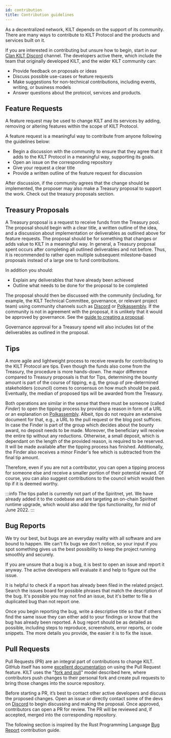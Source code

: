 ```yaml
---
id: contribution
title: Contribution guidelines
---
```


As a decentralized network, KILT depends on the support of its community.
There are many ways to contribute to KILT Protocol and the products and services built on it. 

If you are interested in contributing but unsure how to begin, start in our [Clan KILT Discord](https://discord.gg/7uyfMXh6AT) channel.
The developers active there, which include the team that originally developed KILT, and the wider KILT community can:

- Provide feedback on proposals or ideas
- Discuss possible use-cases or feature requests
- Make suggestions for non-technical contributions, including events, writing, or business models
- Answer questions about the protocol, services and products.


## Feature Requests 

A feature request may be used to change KILT and its services by adding, removing or altering features within the scope of KILT Protocol.

A feature request is a meaningful way to contribute from anyone following the guidelines below:

 - Begin a discussion with the community to ensure that they agree that it adds to the KILT Protocol in a meaningful way, supporting its goals. 
 - Open an issue on the corresponding repository
 - Give your request a clear title
 - Provide a written outline of the feature request for discussion

After discussion, if the community agrees that the change should be implemented, the proposer may also make a Treasury proposal to support the work. Check out the treasury proposals section.

## Treasury Proposals

A Treasury proposal is a request to receive funds from the Treasury pool. 
The proposal should begin with a clear title, a written outline of the idea, and a discussion about implementation or deliverables as outlined above for feature requests. 
The proposal should be for something that changes or adds value to KILT in a meaningful way. 
In general, a Treasury proposal spent occurs after completing all outlined deliverables and not before.
Thus, it is recommended to rather open multiple subsequent milestone-based proposals instead of a large one to fund contributions.

In addition you should:

- Explain any deliverables that have already been achieved
- Outline what needs to be done for the proposal to be completed

The proposal should then be discussed with  the community (including, for example, the KILT Technical Committee, governance, or relevant project team) using community channels such as [Discord](https://discord.gg/7uyfMXh6AT) or [Polkassembly](https://kilt.polkassembly.network/discussions).
If the community is not in agreement with the proposal, it is unlikely that it would be approved by governance.
See the [guide to creating a proposal](https://www.kilt.io/treasury/create-a-proposal/).

Governance approval for a Treasury spend will also  includes list of the deliverables as outlined in the proposal.

## Tips

A more agile and lightweight process to receive rewards for contributing to the KILT Protocol are tips.
Even though the funds also come from the Treasury, the procedure is more hands-down.
The major difference compared to Treasury proposals is that for Tips, determining the bounty amount is part of the course of tipping, e.g, the group of pre-determined stakeholders (council) comes to consensus on how much should be paid.
Eventually, the median of proposed tips will be awarded from the Treasury.

Both operations are similar in the sense that there must be someone (called _Finder_) to open the tipping process by providing a reason in form of a URL or an explanation on [Polkassembly](https://kilt.polkassembly.network/).
Albeit, tips do not require an extensive document for that, e.g., a URL to the pull request or the blog post suffices.
In case the Finder is part of the group which decides about the bounty award, no deposit needs to be made.
Moreover, the beneficiary will receive the entire tip without any reductions.
Otherwise, a small deposit, which is dependant on the length of the provided reason, is required to be reserved.
It will be made available after the tipping process has finished.
Additionally, the Finder also receives a minor Finder's fee which is subtracted from the final tip amount.

Therefore, even if you are not a contributor, you can open a tipping process for someone else and receive a smaller portion of their potential reward.
Of course, you can also suggest contributions to the council which would then tip if it is deemed worthy.

:::info
The tips pallet is currently not part of the Spiritnet, yet.
We have already added it to the codebase and are targeting an on-chain Spiritnet runtime upgrade, which would also add the tips functionality, for mid of June 2022.
:::

## Bug Reports

We try our best, but bugs are an everyday reality with all software and are bound to happen.
We can't fix bugs we don't notice, so your input if you spot something gives us the best possibility to keep the project running smoothly and securely.

If you are unsure that a bug is a bug, it is best to open an issue and report it anyway.
The active developers will evaluate it and help to figure out the issue.

It is helpful to check if a report has already been filed in the related project.
Search the issues board for possible phrases that match the description of the bug.
It's possible you may not find an issue, but it's better to file a duplicated bug than not report one.

Once you begin reporting the bug, write a descriptive title so that if others find the same issue they can either add to your findings or know that the bug has already been reported.
A bug report should be as detailed as possible, including steps to reproduce, screenshots, error reports, or code snippets.
The more details you provide, the easier it is to fix the issue.

## Pull Requests

Pull Requests (PR) are an integral part of contributions to change KILT.
GitHub itself has some [excellent documentation](https://help.github.com/articles/about-pull-requests/) on using the Pull Request feature.
KILT uses the "[fork and pull](https://docs.github.com/en/pull-requests/collaborating-with-pull-requests/getting-started/about-collaborative-development-models)" model described here, where contributors push changes to their personal fork and create pull requests to bring those changes into the source repository.

Before starting a PR, it’s best to contact other active developers and discuss the proposed changes.
Open an issue or directly contact some of the devs on [Discord](https://discord.gg/7uyfMXh6AT) to begin discussing and making the proposal.
Once approved, contributors can open a PR for review.
The PR will be reviewed and, if accepted, merged into the corresponding repository.

The following section is inspired by the Rust Programming Language [Bug Report](https://rustc-dev-guide.rust-lang.org/contributing.html) contribution guide.
